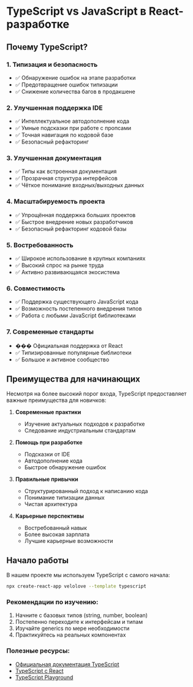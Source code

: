 # TypeScript vs JavaScript в React-разработке

## Почему TypeScript?

### 1. Типизация и безопасность
- ✅ Обнаружение ошибок на этапе разработки
- ✅ Предотвращение ошибок типизации
- ✅ Снижение количества багов в продакшене

### 2. Улучшенная поддержка IDE
- ✅ Интеллектуальное автодополнение кода
- ✅ Умные подсказки при работе с пропсами
- ✅ Точная навигация по кодовой базе
- ✅ Безопасный рефакторинг

### 3. Улучшенная документация
- ✅ Типы как встроенная документация
- ✅ Прозрачная структура интерфейсов
- ✅ Чёткое понимание входных/выходных данных

### 4. Масштабируемость проекта
- ✅ Упрощённая поддержка больших проектов
- ✅ Быстрое внедрение новых разработчиков
- ✅ Безопасный рефакторинг кодовой базы

### 5. Востребованность
- ✅ Широкое использование в крупных компаниях
- ✅ Высокий спрос на рынке труда
- ✅ Активно развивающаяся экосистема

### 6. Совместимость
- ✅ Поддержка существующего JavaScript кода
- ✅ Возможность постепенного внедрения типов
- ✅ Работа с любыми JavaScript библиотеками

### 7. Современные стандарты
- ��� Официальная поддержка от React
- ✅ Типизированные популярные библиотеки
- ✅ Большое и активное сообщество

## Преимущества для начинающих

Несмотря на более высокий порог входа, TypeScript предоставляет важные преимущества для новичков:

1. **Современные практики**
   - Изучение актуальных подходов к разработке
   - Следование индустриальным стандартам

2. **Помощь при разработке**
   - Подсказки от IDE
   - Автодополнение кода
   - Быстрое обнаружение ошибок

3. **Правильные привычки**
   - Структурированный подход к написанию кода
   - Понимание типизации данных
   - Чистая архитектура

4. **Карьерные перспективы**
   - Востребованный навык
   - Более высокая зарплата
   - Лучшие карьерные возможности

## Начало работы

В нашем проекте мы используем TypeScript с самого начала:

```bash
npx create-react-app velolove --template typescript
```

### Рекомендации по изучению:
1. Начните с базовых типов (string, number, boolean)
2. Постепенно переходите к интерфейсам и типам
3. Изучайте generics по мере необходимости
4. Практикуйтесь на реальных компонентах

### Полезные ресурсы:
- [Официальная документация TypeScript](https://www.typescriptlang.org/docs/)
- [TypeScript с React](https://react-typescript-cheatsheet.netlify.app/)
- [TypeScript Playground](https://www.typescriptlang.org/play)


